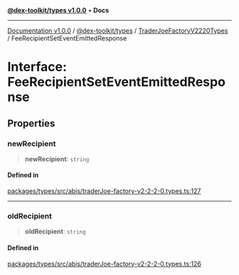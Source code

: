 [**@dex-toolkit/types v1.0.0**](../../../README.md) • **Docs**

***

[Documentation v1.0.0](../../../../../packages.md) / [@dex-toolkit/types](../../../README.md) / [TraderJoeFactoryV2220Types](../README.md) / FeeRecipientSetEventEmittedResponse

# Interface: FeeRecipientSetEventEmittedResponse

## Properties

### newRecipient

> **newRecipient**: `string`

#### Defined in

[packages/types/src/abis/traderJoe-factory-v2-2-2-0.types.ts:127](https://github.com/niZmosis/dex-toolkit/blob/3d8b41b44787b30fbea5de3ab4737662ffb61bc8/packages/types/src/abis/traderJoe-factory-v2-2-2-0.types.ts#L127)

***

### oldRecipient

> **oldRecipient**: `string`

#### Defined in

[packages/types/src/abis/traderJoe-factory-v2-2-2-0.types.ts:126](https://github.com/niZmosis/dex-toolkit/blob/3d8b41b44787b30fbea5de3ab4737662ffb61bc8/packages/types/src/abis/traderJoe-factory-v2-2-2-0.types.ts#L126)
